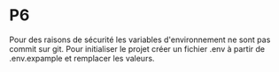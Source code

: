 # P6

Pour des raisons de sécurité les variables d'environnement ne sont pas commit sur git.
Pour initialiser le projet créer un fichier .env à partir de .env.expample et remplacer les valeurs.
